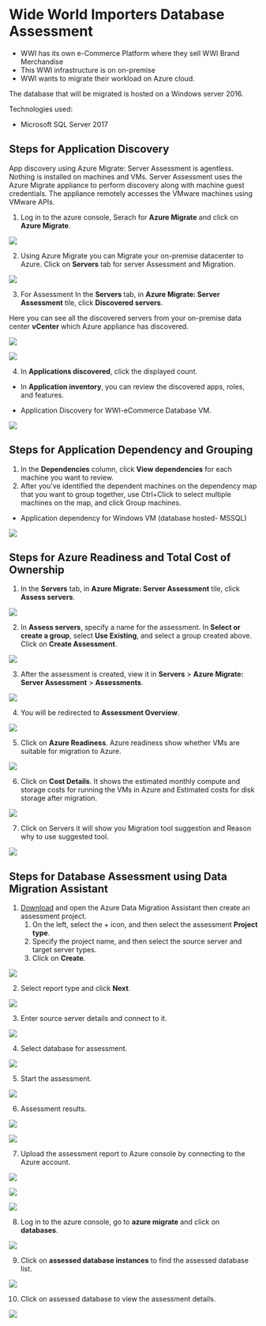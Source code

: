 # Wide World Importers Database Assessment
* WWI has its own e-Commerce Platform where they sell WWI Brand Merchandise
* This WWI infrastructure is on on-premise
* WWI wants to migrate their workload on Azure cloud.

The database that will be migrated is hosted on a Windows server 2016.

Technologies used:
 - Microsoft SQL Server 2017

## Steps for Application Discovery

App discovery using Azure Migrate: Server Assessment is agentless. Nothing is installed on machines and VMs. Server Assessment uses the Azure Migrate appliance to perform discovery along with machine guest credentials. The appliance remotely accesses the VMware machines using VMware APIs.

1. Log in to the azure console, Serach for **Azure Migrate** and click on **Azure Migrate**.

<p><kbd>
  <img src="../images/WWI-eCommerce/wwi-server-assessment-1.png">
</kbd></p>

2. Using Azure Migrate you can Migrate your on-premise datacenter to Azure. Click on **Servers** tab for server Assessment and Migration.

<p><kbd>
  <img src="../images/WWI-eCommerce/wwi-server-assessment-2.png">
</kbd></p>

3. For Assessment In the **Servers** tab, in **Azure Migrate: Server Assessment** tile, click **Discovered servers**.

Here you can see all the discovered servers from your on-premise data center **vCenter** which Azure appliance has discovered.

<p><kbd>
  <img src="../images/WWI-eCommerce/wwi-server-assessment-3.png">
</kbd></p>

<p><kbd>
  <img src="../images/WWI-eCommerce/wwi-server-assessment-4.png">
</kbd></p>

4. In **Applications discovered**, click the displayed count.
* In **Application inventory**, you can review the discovered apps, roles, and features.

* Application Discovery for WWI-eCommerce Database VM.

<p><kbd>
  <img src="../images/WWI-eCommerce/application-discovery-database.PNG">
</kbd></p>

## Steps for Application Dependency and Grouping

1. In the **Dependencies** column, click **View dependencies** for each machine you want to review.
2. After you've identified the dependent machines on the dependency map that you want to group together, use Ctrl+Click to select multiple machines on the map, and click Group machines.

* Application dependency for Windows VM (database hosted- MSSQL)

<p><kbd>
  <img src="../images/WWI-eCommerce/application-dependency-database.png">
</kbd></p>

## Steps for Azure Readiness and Total Cost of Ownership

1. In the **Servers** tab, in **Azure Migrate: Server Assessment** tile, click **Assess servers**.

<p><kbd>
  <img src="../images/WWI-eCommerce/wwi-server-assessment-3.png">
</kbd></p>

2. In **Assess servers**, specify a name for the assessment. In **Select or create a group**, select **Use Existing**, and select a group created above. Click on **Create Assessment**.

<p><kbd>
  <img src="../images/WWI-eCommerce/wwi-server-assessment-5.png">
</kbd></p>

3. After the assessment is created, view it in **Servers** > **Azure Migrate: Server Assessment** > **Assessments**.

<p><kbd>
  <img src="../images/WWI-eCommerce/wwi-server-assessment-6.png">
</kbd></p>

4. You will be redirected to **Assessment Overview**.

<p><kbd>
  <img src="../images/WWI-eCommerce/wwi-server-assessment-7.png">
</kbd></p>

5. Click on **Azure Readiness**.
Azure readiness show whether VMs are suitable for migration to Azure.

<p><kbd>
  <img src="../images/WWI-eCommerce/wwi-server-assessment-8.png">
</kbd></p>

6. Click on **Cost Details**.
It shows the estimated monthly compute and storage costs for running the VMs in Azure and Estimated costs for disk storage after migration.

<p><kbd>
  <img src="../images/WWI-eCommerce/wwi-server-assessment-9.png">
</kbd></p>

7. Click on Servers it will show you Migration tool suggestion and Reason why to use suggested tool.

<p><kbd>
  <img src="../images/WWI-eCommerce/wwi-server-assessment-10-db.png">
</kbd></p>

## Steps for Database Assessment using **Data Migration Assistant**

1. [Download](https://www.microsoft.com/en-us/download/details.aspx?id=53595) and open the Azure Data Migration Assistant then create an assessment project.
   1.  On the left, select the + icon, and then select the assessment **Project type**.
   2. Specify the project name, and then select the source server and target server types.
   3. Click on **Create**.

<p><kbd>
  <img src="../images/WWI-eCommerce/dma-1.png">
</kbd></p>

2. Select report type and click **Next**.

<p><kbd>
  <img src="../images/WWI-eCommerce/dma-2.png">
</kbd></p>

3. Enter source server details and connect to it.

<p><kbd>
  <img src="../images/WWI-eCommerce/dma-3.png">
</kbd></p>

4. Select database for assessment.

<p><kbd>
  <img src="../images/WWI-eCommerce/dma-4.png">
</kbd></p>

5. Start the assessment.

<p><kbd>
  <img src="../images/WWI-eCommerce/dma-5.png">
</kbd></p>

6. Assessment results.

<p><kbd>
  <img src="../images/WWI-eCommerce/dma-6.png">
</kbd></p>

<p><kbd>
  <img src="../images/WWI-eCommerce/dma-7.png">
</kbd></p>

7. Upload the assessment report to Azure console by connecting to the Azure account.

<p><kbd>
   <img src="../images/WWI-eCommerce/dma-8.png">
</kbd></p>

<p><kbd>
   <img src="../images/WWI-eCommerce/dma-9.png">
</kbd></p>

<p><kbd>
   <img src="../images/WWI-eCommerce/dma-10.png">
</kbd></p>

8. Log in to the azure console, go to **azure migrate** and click on **databases**.

<p><kbd>
   <img src="../images/WWI-eCommerce/dma-11.png">
</kbd></p>

9. Click on **assessed database instances** to find the assessed database list.

<p><kbd>
  <img src="../images/WWI-eCommerce/dma-12.png">
</kbd></p>

10. Click on assessed database to view the assessment details.

<p><kbd>
   <img src="../images/WWI-eCommerce/dma-13.png">
</kbd></p>
